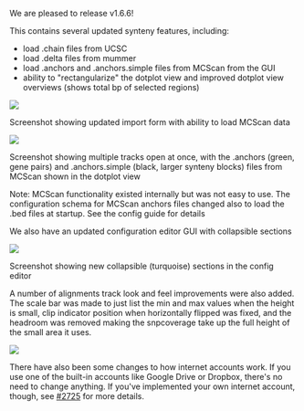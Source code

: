 We are pleased to release v1.6.6!

This contains several updated synteny features, including:

- load .chain files from UCSC
- load .delta files from mummer
- load .anchors and .anchors.simple files from MCScan from the GUI
- ability to "rectangularize" the dotplot view and improved dotplot view overviews (shows total bp of selected regions)

![](https://user-images.githubusercontent.com/6511937/157131973-1c8962cb-bea2-4bde-a4ee-a5a874d5f370.png)

Screenshot showing updated import form with ability to load MCScan data

![](https://user-images.githubusercontent.com/6511937/157134881-732f0e4b-d811-4515-8b41-6b44f0668611.png)

Screenshot showing multiple tracks open at once, with the .anchors (green, gene
pairs) and .anchors.simple (black, larger synteny blocks) files from MCScan
shown in the dotplot view

Note: MCScan functionality existed internally but was not easy to use. The
configuration schema for MCScan anchors files changed also to load the .bed
files at startup. See the config guide for details

We also have an updated configuration editor GUI with collapsible sections

![](https://user-images.githubusercontent.com/6511937/158277132-760f4c2b-8cfb-4fcf-84b8-3ad27ee76290.png)

Screenshot showing new collapsible (turquoise) sections in the config editor

A number of alignments track look and feel improvements were also added. The
scale bar was made to just list the min and max values when the height is
small, clip indicator position when horizontally flipped was fixed, and the
headroom was removed making the snpcoverage take up the full height of the
small area it uses.

![](https://user-images.githubusercontent.com/6511937/158481635-142063b3-0cba-424e-8e06-de6a89b9ef9f.png)

There have also been some changes to how internet accounts work. If you use one
of the built-in accounts like Google Drive or Dropbox, there's no need to change
anything. If you've implemented your own internet account, though, see
[#2725](https://github.com/GMOD/jbrowse-components/pull/2725) for more details.
